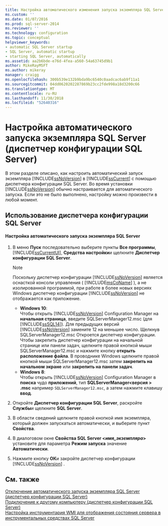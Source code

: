 ```yaml
---
title: Настройка автоматического изменения запуска экземпляра SQL Server (диспетчер конфигурации SQL Server) | Документация Майкрософт
ms.custom: ''
ms.date: 01/07/2016
ms.prod: sql-server-2014
ms.reviewer: ''
ms.technology: configuration
ms.topic: conceptual
helpviewer_keywords:
- automatic SQL Server startup
- SQL Server, automatic startup
- starting SQL Server, automatically
ms.assetid: aa2b6bde-e76d-4fea-a560-54a63745d9b1
author: MikeRayMSFT
ms.author: mikeray
manager: craigg
ms.openlocfilehash: 300b539e132b9bda9bc6540c0aadcac6ab9f11a1
ms.sourcegitcommit: 04dd0620202287869b23cc2fde998a18d3200c66
ms.translationtype: MT
ms.contentlocale: ru-RU
ms.lasthandoff: 11/30/2018
ms.locfileid: "52640316"
---
```

# <a name="set-an-instance-of-sql-server-to-start-automatically-sql-server-configuration-manager"></a>Настройка автоматического запуска экземпляра SQL Server (диспетчер конфигурации SQL Server)
  В этом разделе описано, как настроить автоматический запуск экземпляра [!INCLUDE[ssNoVersion](../../includes/ssnoversion-md.md)] в [!INCLUDE[ssCurrent](../../includes/sscurrent-md.md)] с помощью диспетчера конфигурации SQL Server. Во время установки [!INCLUDE[ssNoVersion](../../includes/ssnoversion-md.md)] обычно настраивается для автоматического запуска. Если это не было выполнено, настройку можно произвести в любой момент.  
  
##  <a name="SSMSProcedure"></a> Использование диспетчера конфигурации SQL Server  
  
#### <a name="to-set-an-instance-of-sql-server-to-start-automatically"></a>Настройка автоматического запуска экземпляра SQL Server  
  
1.  В меню **Пуск** последовательно выберите пункты **Все программы**, [!INCLUDE[ssCurrentUI](../../includes/sscurrentui-md.md)], **Средства настройки**и щелкните **Диспетчер конфигурации SQL Server**.  
  
    > [!NOTE]  
    >  Поскольку диспетчер конфигурации [!INCLUDE[ssNoVersion](../../includes/ssnoversion-md.md)] является оснасткой консоли управления ( [!INCLUDE[msCoName](../../includes/msconame-md.md)] ), а не изолированной программой, при работе в более новых версиях Windows диспетчер конфигурации [!INCLUDE[ssNoVersion](../../includes/ssnoversion-md.md)] не отображается как приложение.  
    >   
    >  -   **Windows 10**:  
    >          Чтобы открыть [!INCLUDE[ssNoVersion](../../includes/ssnoversion-md.md)] Configuration Manager на **начальная страница**, введите SQLServerManager12.msc (для [!INCLUDE[ssSQL14](../../includes/sssql14-md.md)]). Для предыдущих версий [!INCLUDE[ssNoVersion](../../includes/ssnoversion-md.md)] замените 12 на меньшее число. Щелкнув SQLServerManager12.msc Откроется диспетчер конфигурации. Чтобы закрепить диспетчер конфигурации на начальной странице или панели задач, щелкните правой кнопкой мыши SQLServerManager12.msc и нажмите кнопку **открыть расположение файла**. В проводнике Windows щелкните правой кнопкой мыши SQLServerManager12.msc затем **закрепить на начальном экране** или **закрепить на панели задач**.  
    > -   **Windows 8**:  
    >          Чтобы открыть [!INCLUDE[ssNoVersion](../../includes/ssnoversion-md.md)] Configuration Manager в **поиска** чудо **приложений**, тип **SQLServerManager\<версия > .msc** например `SQLServerManager12.msc`, а затем нажмите клавишу **ввод**.  
  
2.  Откройте **Диспетчер конфигурации SQL Server**, раскройте **Службы**и щелкните **SQL Server**.  
  
3.  В области сведений щелкните правой кнопкой имя экземпляра, который должен запускаться автоматически, и выберите пункт **Свойства**.  
  
4.  В диалоговом окне **Свойства SQL Server \<***имя_экземпляра***>** установите для параметра **Режим запуска** значение **Автоматически**.  
  
5.  Нажмите кнопку **ОК**и закройте диспетчер конфигурации [!INCLUDE[ssNoVersion](../../includes/ssnoversion-md.md)] .  
  
## <a name="see-also"></a>См. также  
 [Отключение автоматического запуска экземпляра SQL Server (диспетчер конфигурации SQL Server)](scm-services-prevent-automatic-startup-of-an-instance.md)   
 [Подключение к другому компьютеру (диспетчер конфигурации SQL Server)](scm-services-connect-to-another-computer.md)   
 [Настройка инструментария WMI для отображения состояния сервера в инструментальных средствах SQL Server](../../ssms/configure-wmi-to-show-server-status-in-sql-server-tools.md)  
  
  
